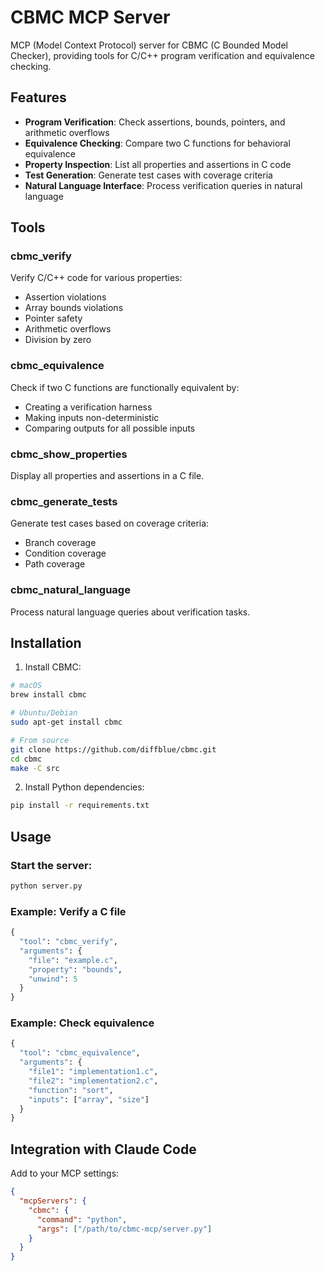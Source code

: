 # CBMC MCP Server

MCP (Model Context Protocol) server for CBMC (C Bounded Model Checker), providing tools for C/C++ program verification and equivalence checking.

## Features

- **Program Verification**: Check assertions, bounds, pointers, and arithmetic overflows
- **Equivalence Checking**: Compare two C functions for behavioral equivalence
- **Property Inspection**: List all properties and assertions in C code
- **Test Generation**: Generate test cases with coverage criteria
- **Natural Language Interface**: Process verification queries in natural language

## Tools

### cbmc_verify
Verify C/C++ code for various properties:
- Assertion violations
- Array bounds violations
- Pointer safety
- Arithmetic overflows
- Division by zero

### cbmc_equivalence
Check if two C functions are functionally equivalent by:
- Creating a verification harness
- Making inputs non-deterministic
- Comparing outputs for all possible inputs

### cbmc_show_properties
Display all properties and assertions in a C file.

### cbmc_generate_tests
Generate test cases based on coverage criteria:
- Branch coverage
- Condition coverage
- Path coverage

### cbmc_natural_language
Process natural language queries about verification tasks.

## Installation

1. Install CBMC:
```bash
# macOS
brew install cbmc

# Ubuntu/Debian
sudo apt-get install cbmc

# From source
git clone https://github.com/diffblue/cbmc.git
cd cbmc
make -C src
```

2. Install Python dependencies:
```bash
pip install -r requirements.txt
```

## Usage

### Start the server:
```bash
python server.py
```

### Example: Verify a C file
```python
{
  "tool": "cbmc_verify",
  "arguments": {
    "file": "example.c",
    "property": "bounds",
    "unwind": 5
  }
}
```

### Example: Check equivalence
```python
{
  "tool": "cbmc_equivalence", 
  "arguments": {
    "file1": "implementation1.c",
    "file2": "implementation2.c",
    "function": "sort",
    "inputs": ["array", "size"]
  }
}
```

## Integration with Claude Code

Add to your MCP settings:
```json
{
  "mcpServers": {
    "cbmc": {
      "command": "python",
      "args": ["/path/to/cbmc-mcp/server.py"]
    }
  }
}
```